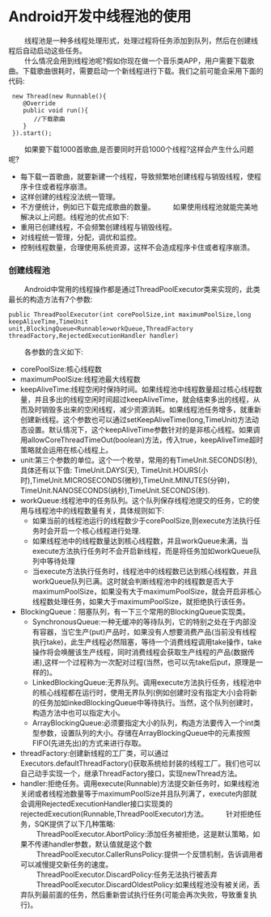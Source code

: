 # Android开发中线程池的使用
&nbsp;&nbsp;&nbsp;&nbsp;&nbsp;&nbsp;&nbsp;&nbsp;线程池是一种多线程处理形式，处理过程将任务添加到队列，然后在创建线程后自动启动这些任务。<br>
&nbsp;&nbsp;&nbsp;&nbsp;&nbsp;&nbsp;&nbsp;&nbsp;什么情况会用到线程池呢?假如你现在做一个音乐类APP，用户需要下载歌曲。下载歌曲很耗时，需要启动一个新线程进行下载。我们之前可能会采用下面的代码:<br>
```
 new Thread(new Runnable(){
    @Override
    public void run(){
       //下载歌曲
    }
 }).start();
```
&nbsp;&nbsp;&nbsp;&nbsp;&nbsp;&nbsp;&nbsp;&nbsp;如果要下载1000首歌曲,是否要同时开启1000个线程?这样会产生什么问题呢?<br>
* 每下载一首歌曲，就要新建一个线程，导致频繁地创建线程与销毁线程，使程序卡住或者程序崩溃。
* 这样创建的线程没法统一管理。
* 不方便统计，例如已下载完成歌曲的数量。
&nbsp;&nbsp;&nbsp;&nbsp;&nbsp;&nbsp;&nbsp;&nbsp;如果使用线程池就能完美地解决以上问题。线程池的优点如下:<br>
* 重用已创建线程，不会频繁创建线程与销毁线程。
* 对线程统一管理，分配，调优和监控。
* 控制线程数量，合理使用系统资源，这样不会造成程序卡住或者程序崩溃。
### 创建线程池
&nbsp;&nbsp;&nbsp;&nbsp;&nbsp;&nbsp;&nbsp;&nbsp;Android中常用的线程操作都是通过ThreadPoolExecutor类来实现的，此类最长的构造方法有7个参数:<br>
```
public ThreadPoolExecutor(int corePoolSize,int maximumPoolSize,long keepAliveTime,TimeUnit unit,BlockingQueue<Runnable>workQueue,ThreadFactory threadFactory,RejectedExecutionHandler handler)
```
&nbsp;&nbsp;&nbsp;&nbsp;&nbsp;&nbsp;&nbsp;&nbsp;各参数的含义如下:<br>
* corePoolSize:核心线程数
* maximumPoolSize:线程池最大线程数
* keepAliveTime:线程空闲时保持时间。如果线程池中线程数量超过核心线程数量，并且多出的线程空闲时间超过keepAliveTime，就会结束多出的线程，从而及时销毁多出来的空闲线程，减少资源消耗。如果线程池任务增多，就重新创建新线程。这个参数也可以通过setKeepAliveTime(long,TimeUnit)方法动态设置。默认情况下，这个keepAliveTime参数针对的是非核心线程。如果调用allowCoreThreadTimeOut(boolean)方法，传入true，keepAliveTime超时策略就会运用在核心线程上。
* unit:第三个参数的单位。这个一个枚举，常用的有TimeUnit.SECONDS(秒),具体还有以下值: TimeUnit.DAYS(天), TimeUnit.HOURS(小时),TimeUnit.MICROSECONDS(微秒),TimeUnit.MINUTES(分钟)，TimeUnit.NANOSECONDS(纳秒),TimeUnit.SECONDS(秒).
* workQueue:线程池中的任务队列。这个队列保存线程池提交的任务，它的使用与线程池中的线程数量有关，具体规则如下:
  * 如果当前的线程池运行的线程数少于corePoolSize,则execute方法执行任务时会开启一个核心线程进行处理.
  * 如果线程池中的线程数量达到核心线程数，并且workQueue未满，当execute方法执行任务时不会开启新线程，而是将任务加如workQueue队列中等待处理
  * 当execute方法执行任务时，线程池中的线程数已达到核心线程数，并且workQueue队列已满。这时就会判断线程池中的线程数是否大于maximumPoolSize，如果没有大于maximumPoolSize，就会开启非核心线程数处理任务，如果大于maximumPoolSize，就拒绝执行该任务。
* BlockingQueue：阻塞队列，有一下三个常用的BlockingQueue实现类。
  * SynchronousQueue:一种无缓冲的等待队列，它的特别之处在于内部没有容器，当它生产(put)产品时，如果没有人想要消费产品(当前没有线程执行take)，此生产线程必然阻塞，等待一个消费线程调用take操作，take操作将会唤醒该生产线程，同时消费线程会获取生产线程的产品(数据传递),这样一个过程称为一次配对过程(当然，也可以先take后put，原理是一样的)。
  * LinkedBlockingQueue:无界队列。调用execute方法执行任务，线程池中的核心线程都在运行时，使用无界队列(例如创建时没有指定大小)会将新的任务加如inkedBlockingQueue中等待执行。当然，这个队列创建时，构造方法中也可以指定大小。
  * ArrayBlockingQueue:必须要指定大小的队列，构造方法要传入一个int类型参数，设置队列的大小。存储在ArrayBlockingQueue中的元素按照FIFO(先进先出)的方式来进行存取。
* threadFactory:创建新线程的工厂类，可以通过Executors.defaultThreadFactory()获取系统给封装的线程工厂。我们也可以自己动手实现一个，继承ThreadFactory接口，实现newThread方法。
* handler:拒绝任务。调用execute(Runnable)方法提交新任务时，如果线程池关闭或者线程池数量等于maximumPoolSize并且队列满了，execute内部就会调用RejectedExecutionHandler接口实现类的rejectedExecution(Runnable,ThreadPoolExecutor)方法。
&nbsp;&nbsp;&nbsp;&nbsp;&nbsp;&nbsp;&nbsp;&nbsp;针对拒绝任务，SQK提供了以下几种策略:<br>
&nbsp;&nbsp;&nbsp;&nbsp;&nbsp;&nbsp;&nbsp;&nbsp;ThreadPoolExecutor.AbortPolicy:添加任务被拒绝，这是默认策略，如果不传递handler参数，默认值就是这个数<br>
&nbsp;&nbsp;&nbsp;&nbsp;&nbsp;&nbsp;&nbsp;&nbsp;ThreadPoolExecutor.CallerRunsPolicy:提供一个反馈机制，告诉调用者可以减慢提交新任务的速度。<br>
&nbsp;&nbsp;&nbsp;&nbsp;&nbsp;&nbsp;&nbsp;&nbsp;ThreadPoolExecutor.DiscardPolicy:任务无法执行被丢弃<br>
&nbsp;&nbsp;&nbsp;&nbsp;&nbsp;&nbsp;&nbsp;&nbsp;ThreadPoolExecutor.DiscardOldestPolicy:如果线程池没有被关闭，丢弃队列最前面的任务，然后重新尝试执行任务(可能会再次失败，导致重复执行)。<br>
&nbsp;&nbsp;&nbsp;&nbsp;&nbsp;&nbsp;&nbsp;&nbsp;<br><br>
